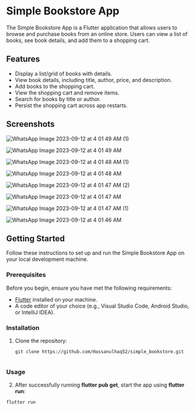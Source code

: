 # Simple Bookstore App

The Simple Bookstore App is a Flutter application that allows users to browse and purchase books from an online store. Users can view a list of books, see book details, and add them to a shopping cart.

## Features

- Display a list/grid of books with details.
- View book details, including title, author, price, and description.
- Add books to the shopping cart.
- View the shopping cart and remove items.
- Search for books by title or author.
- Persist the shopping cart across app restarts.

## Screenshots

![WhatsApp Image 2023-09-12 at 4 01 49 AM (1)](https://github.com/Hassanulhaq52/Simple-Bookstore/assets/81625175/9005485a-fdbf-4705-a772-e100eb6ad0a1)

![WhatsApp Image 2023-09-12 at 4 01 49 AM](https://github.com/Hassanulhaq52/Simple-Bookstore/assets/81625175/bfe56d34-a5d9-46e1-8ebf-f9077ab54f4d)

![WhatsApp Image 2023-09-12 at 4 01 48 AM (1)](https://github.com/Hassanulhaq52/Simple-Bookstore/assets/81625175/9ea03b82-12a5-442d-b1e3-787f85e5b13e)

![WhatsApp Image 2023-09-12 at 4 01 48 AM](https://github.com/Hassanulhaq52/Simple-Bookstore/assets/81625175/b3b8d135-5b62-4b93-9be8-49d3b31d127e)

![WhatsApp Image 2023-09-12 at 4 01 47 AM (2)](https://github.com/Hassanulhaq52/Simple-Bookstore/assets/81625175/6f3857fb-b146-4c3f-a0e3-1e6578a6aad3)

![WhatsApp Image 2023-09-12 at 4 01 47 AM](https://github.com/Hassanulhaq52/Simple-Bookstore/assets/81625175/9e13c43f-485b-4d6e-8c05-04f5b497b230)

![WhatsApp Image 2023-09-12 at 4 01 47 AM (1)](https://github.com/Hassanulhaq52/Simple-Bookstore/assets/81625175/0e029a30-a3a8-4728-81d9-7e1e75f30ba4)

![WhatsApp Image 2023-09-12 at 4 01 46 AM](https://github.com/Hassanulhaq52/Simple-Bookstore/assets/81625175/bb6f3d1c-c20c-4aea-83ae-1e6badc3dc5f)


## Getting Started

Follow these instructions to set up and run the Simple Bookstore App on your local development machine.

### Prerequisites

Before you begin, ensure you have met the following requirements:

- [Flutter](https://flutter.dev/docs/get-started/install) installed on your machine.
- A code editor of your choice (e.g., Visual Studio Code, Android Studio, or IntelliJ IDEA).


### Installation

1. Clone the repository:

   ```shell
   git clone https://github.com/Hassanulhaq52/simple_bookstore.git


### Usage 

2. After successfully running **flutter pub get**, start the app using **flutter run**:

```shell
flutter run

